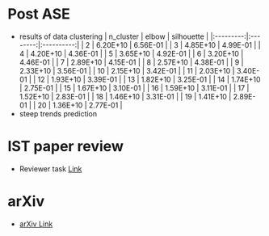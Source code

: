 
# Post ASE
 - results of data clustering
| n_cluster |   elbow  | silhouette |
|:---------:|:--------:|:----------:|
|     2     | 6.20E+10 |  6.56E-01  |
|     3     | 4.85E+10 |  4.99E-01  |
|     4     | 4.20E+10 |  4.36E-01  |
|     5     | 3.65E+10 |  4.92E-01  |
|     6     | 3.20E+10 |  4.46E-01  |
|     7     | 2.89E+10 |  4.15E-01  |
|     8     | 2.57E+10 |  4.38E-01  |
|     9     | 2.33E+10 |  3.56E-01  |
|     10    | 2.15E+10 |  3.42E-01  |
|     11    | 2.03E+10 |  3.40E-01  |
|     12    | 1.93E+10 |  3.39E-01  |
|     13    | 1.82E+10 |  3.25E-01  |
|     14    | 1.74E+10 |  2.75E-01  |
|     15    | 1.67E+10 |  3.10E-01  |
|     16    | 1.59E+10 |  3.11E-01  |
|     17    | 1.52E+10 |  2.83E-01  |
|     18    | 1.46E+10 |  3.31E-01  |
|     19    | 1.41E+10 |  2.89E-01  |
|     20    | 1.36E+10 |  2.77E-01  |
 - steep trends prediction

# IST paper review
 - Reviewer task [Link](https://docs.google.com/document/d/1Xg7CQVeB5DvdtNXlxi6iy9c42Z5hqv3V3W3UCq1bGbQ/edit?usp=sharing)

# arXiv
 - [arXiv Link](https://arxiv.org/pdf/2006.07240.pdf) 
